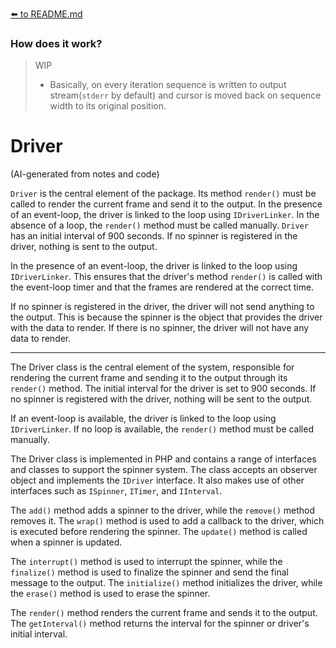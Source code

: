 [⬅️ to README.md](../README.md)

### How does it work?

> WIP
> - Basically, on every iteration sequence is written to output stream(`stderr` by default) and cursor is moved back on sequence width to its original position.

# Driver

(AI-generated from notes and code)

`Driver` is the central element of the package. Its method `render()` must be called to render the current frame and 
send it to the output. In the presence of an event-loop, the driver is linked to the loop using `IDriverLinker`. In the 
absence of a loop, the `render()` method must be called manually. `Driver` has an initial interval of 900 seconds. If
no spinner is registered in the driver, nothing is sent to the output. 

In the presence of an event-loop, the driver is linked to the loop using `IDriverLinker`. This ensures that the driver's 
method `render()` is called with the event-loop timer and that the frames are rendered at the correct time. 

If no spinner is registered in the driver, the driver will not send anything to the output. This is because the spinner 
is the object that provides the driver with the data to render. If there is no spinner, the driver will not have any 
data to render.

---

The Driver class is the central element of the system, responsible for rendering the current frame and sending it to the 
output through its `render()` method. The initial interval for the driver is set to 900 seconds. If no spinner is 
registered with the driver, nothing will be sent to the output.

If an event-loop is available, the driver is linked to the loop using `IDriverLinker`. If no loop is available, the 
`render()` method must be called manually.

The Driver class is implemented in PHP and contains a range of interfaces and classes to support the spinner system.
The class accepts an observer object and implements the `IDriver` interface. It also makes use of other interfaces 
such as `ISpinner`, `ITimer`, and `IInterval`.

The `add()` method adds a spinner to the driver, while the `remove()` method removes it. The `wrap()` method is used to 
add a callback to the driver, which is executed before rendering the spinner. The `update()` method is called when a 
spinner is updated.

The `interrupt()` method is used to interrupt the spinner, while the `finalize()` method is used to finalize the spinner 
and send the final message to the output. The `initialize()` method initializes the driver, while the `erase()` method 
is used to erase the spinner.

The `render()` method renders the current frame and sends it to the output. The `getInterval()` method returns the 
interval for the spinner or driver's initial interval.
